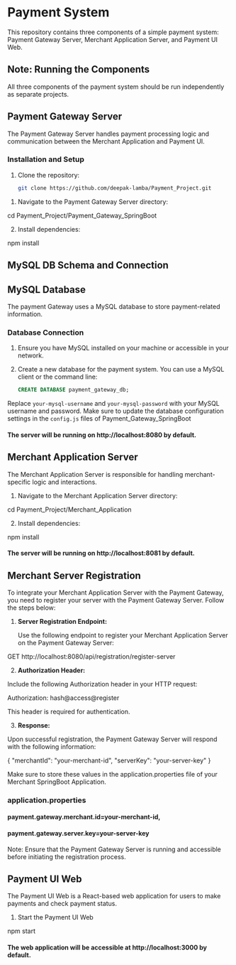 # Payment System

This repository contains three components of a simple payment system: Payment Gateway Server, Merchant Application Server, and Payment UI Web.

## Note: Running the Components

All three components of the payment system should be run independently as separate projects.

## Payment Gateway Server

The Payment Gateway Server handles payment processing logic and communication between the Merchant Application and Payment UI.

### Installation and Setup

1. Clone the repository:

   ```bash
   git clone https://github.com/deepak-lamba/Payment_Project.git

1) Navigate to the Payment Gateway Server directory:

cd Payment_Project/Payment_Gateway_SpringBoot

2) Install dependencies:

npm install

## MySQL DB Schema and Connection

## MySQL Database

The payment Gateway uses a MySQL database to store payment-related information.

### Database Connection

1. Ensure you have MySQL installed on your machine or accessible in your network.

2. Create a new database for the payment system. You can use a MySQL client or the command line:

   ```sql
   CREATE DATABASE payment_gateway_db;

Replace `your-mysql-username` and `your-mysql-password` with your MySQL username and password. Make sure to update the database configuration settings in the `config.js` files of Payment_Gateway_SpringBoot

#### The server will be running on http://localhost:8080 by default.

## Merchant Application Server
The Merchant Application Server is responsible for handling merchant-specific logic and interactions.

1) Navigate to the Merchant Application Server directory:

cd Payment_Project/Merchant_Application

2) Install dependencies:

npm install

#### The server will be running on http://localhost:8081 by default.

## Merchant Server Registration

To integrate your Merchant Application Server with the Payment Gateway, you need to register your server with the Payment Gateway Server. Follow the steps below:

1. **Server Registration Endpoint:**

   Use the following endpoint to register your Merchant Application Server on the Payment Gateway Server:

GET http://localhost:8080/api/registration/register-server

2. **Authorization Header:**

Include the following Authorization header in your HTTP request:

Authorization: hash@access@register


This header is required for authentication.

3. **Response:**

Upon successful registration, the Payment Gateway Server will respond with the following information:

{
  "merchantId": "your-merchant-id",
  "serverKey": "your-server-key"
}

Make sure to store these values in the application.properties file of your Merchant SpringBoot Application.
### application.properties

#### payment.gateway.merchant.id=your-merchant-id,
#### payment.gateway.server.key=your-server-key

Note: Ensure that the Payment Gateway Server is running and accessible before initiating the registration process.

## Payment UI Web
The Payment UI Web is a React-based web application for users to make payments and check payment status.

1) Start the Payment UI Web

npm start

#### The web application will be accessible at http://localhost:3000 by default.
